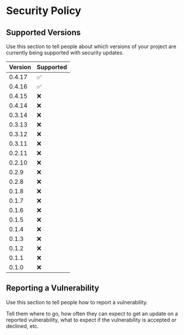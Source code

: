 # Security Policy

## Supported Versions

Use this section to tell people about which versions of your project are
currently being supported with security updates.

| Version | Supported          |
| ------- | ------------------ |
| 0.4.17  | :white_check_mark: |
| 0.4.16  | :white_check_mark: |
| 0.4.15  | :x:                |
| 0.4.14  | :x:                |
| 0.3.14  | :x:                |
| 0.3.13  | :x:                |
| 0.3.12  | :x:                |
| 0.3.11  | :x:                |
| 0.2.11  | :x:                |
| 0.2.10  | :x:                |
| 0.2.9   | :x:                |
| 0.2.8   | :x:                |
| 0.1.8   | :x:                |
| 0.1.7   | :x:                |
| 0.1.6   | :x:                |
| 0.1.5   | :x:                |
| 0.1.4   | :x:                |
| 0.1.3   | :x:                |
| 0.1.2   | :x:                |
| 0.1.1   | :x:                |
| 0.1.0   | :x:                |

## Reporting a Vulnerability

Use this section to tell people how to report a vulnerability.

Tell them where to go, how often they can expect to get an update on a
reported vulnerability, what to expect if the vulnerability is accepted or
declined, etc.
